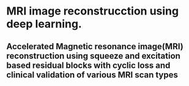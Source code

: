 # MRI image reconstrucction using deep learning.
## Accelerated Magnetic resonance image(MRI) reconstruction using squeeze and excitation based residual blocks with cyclic loss and clinical validation of various MRI scan types
